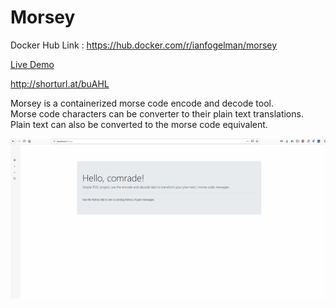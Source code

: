 # Morsey


Docker Hub Link : https://hub.docker.com/r/ianfogelman/morsey

<a href="shorturl.at/buAHL" target="_blank"> Live Demo</a>

http://shorturl.at/buAHL

Morsey is a containerized morse code encode and decode tool.<br />
Morse code characters can be converter to their plain text translations.<br />
Plain text can also be converted to the morse code equivalent.<br />

<img src="MorseyDemo.gif" />
